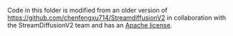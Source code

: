 Code in this folder is modified from an older version of https://github.com/chenfengxu714/StreamdiffusionV2 in collaboration with the StreamDiffusionV2 team and has an [Apache license](./LICENSE).
